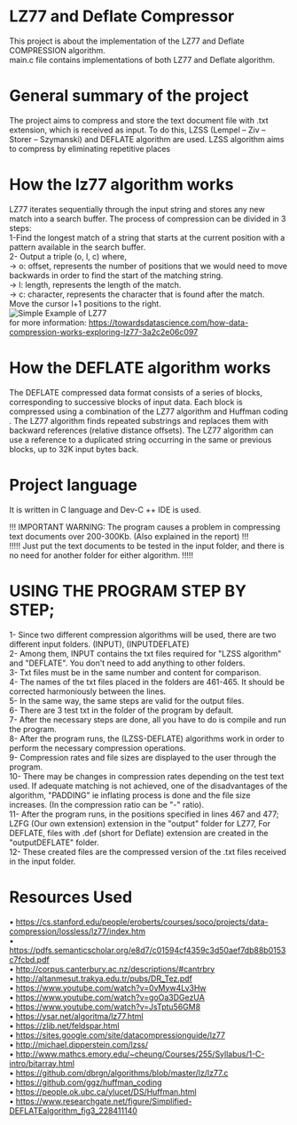 # LZ77 and Deflate Compressor
This project is about  the implementation of the LZ77 and Deflate COMPRESSION  algorithm.  
main.c file contains implementations of both LZ77 and Deflate algorithm.

# General summary of the project
The project aims to compress and store the text document file with .txt extension, which is received as input.
To do this, LZSS (Lempel – Ziv – Storer – Szymanski) and DEFLATE algorithm are used. LZSS algorithm aims to compress by eliminating repetitive places

# How the lz77 algorithm works
LZ77 iterates sequentially through the input string and stores any new match into a search buffer. The process of compression can be divided in 3 steps:  
1-Find the longest match of a string that starts at the current position with a pattern available in the search buffer.  
2- Output a triple (o, l, c) where,  
-> o: offset, represents the number of positions that we would need to move backwards in order to find the start of the matching string.  
-> l: length, represents the length of the match.  
-> c: character, represents the character that is found after the match.  
Move the cursor l+1 positions to the right.  
![Simple Example of LZ77](https://i.hizliresim.com/9WgPoZ.jpg)  
  for more information: https://towardsdatascience.com/how-data-compression-works-exploring-lz77-3a2c2e06c097

# How the DEFLATE algorithm works
The DEFLATE compressed data format consists of a series of blocks, corresponding to successive blocks of input data. Each block is
compressed using a combination of the LZ77 algorithm and Huffman coding . The LZ77 algorithm finds repeated substrings and
replaces them with backward references (relative distance offsets). The LZ77 algorithm can use a reference to a duplicated string
occurring in the same or previous blocks, up to 32K input bytes back.
# Project language
It is written in C language and Dev-C ++ IDE is used.

!!! IMPORTANT WARNING: The program causes a problem in compressing text documents over 200-300Kb. (Also explained in the report) !!!  
!!!!! Just put the text documents to be tested in the input folder, and there is no need for another folder for either algorithm. !!!!!  

# USING THE PROGRAM STEP BY STEP;
1- Since two different compression algorithms will be used, there are two different input folders. (INPUT), (INPUTDEFLATE)  
2- Among them, INPUT contains the txt files required for "LZSS algorithm" and "DEFLATE". You don't need to add anything to other folders.  
3- Txt files must be in the same number and content for comparison.  
4- The names of the txt files placed in the folders are 461-465. It should be corrected harmoniously between the lines.  
5- In the same way, the same steps are valid for the output files.  
6- There are 3 test txt in the folder of the program by default.  
7- After the necessary steps are done, all you have to do is compile and run the program.  
8- After the program runs, the (LZSS-DEFLATE) algorithms work in order to perform the necessary compression operations.  
9- Compression rates and file sizes are displayed to the user through the program.  
10- There may be changes in compression rates depending on the test text used. If adequate matching is not achieved, one of the disadvantages of the algorithm,
"PADDING" ie inflating process is done and the file size increases. (In the compression ratio can be "-" ratio).  
11- After the program runs, in the positions specified in lines 467 and 477; LZFG (Our own extension) extension in the "output" folder for LZ77,
For DEFLATE, files with .def (short for Deflate) extension are created in the "outputDEFLATE" folder.  
12- These created files are the compressed version of the .txt files received in the input folder.
# Resources Used
• https://cs.stanford.edu/people/eroberts/courses/soco/projects/data-compression/lossless/lz77/index.htm  
• https://pdfs.semanticscholar.org/e8d7/c01594cf4359c3d50aef7db88b0153c7fcbd.pdf   
• http://corpus.canterbury.ac.nz/descriptions/#cantrbry   
• http://altanmesut.trakya.edu.tr/pubs/DR_Tez.pdf  
• https://www.youtube.com/watch?v=0vMyw4Lv3Hw  
• https://www.youtube.com/watch?v=goOa3DGezUA  
• https://www.youtube.com/watch?v=JsTptu56GM8  
• https://ysar.net/algoritma/lz77.html  
• https://zlib.net/feldspar.html  
• https://sites.google.com/site/datacompressionguide/lz77   
• http://michael.dipperstein.com/lzss/  
• http://www.mathcs.emory.edu/~cheung/Courses/255/Syllabus/1-C-intro/bitarray.html  
• https://github.com/dbrgn/algorithms/blob/master/lz/lz77.c  
• https://github.com/ggz/huffman_coding  
• https://people.ok.ubc.ca/ylucet/DS/Huffman.html  
• https://www.researchgate.net/figure/Simplified-DEFLATEalgorithm_fig3_228411140 
